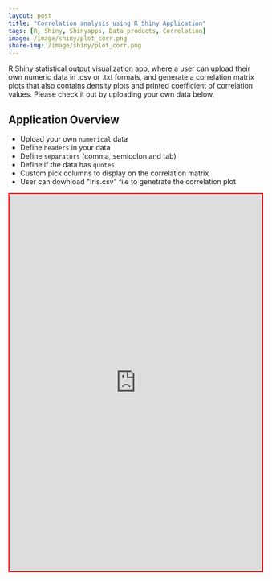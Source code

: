 ```yaml
---
layout: post
title: "Correlation analysis using R Shiny Application"
tags: [R, Shiny, Shinyapps, Data products, Correlation]
image: /image/shiny/plot_corr.png
share-img: /image/shiny/plot_corr.png
---
```


R Shiny statistical output visualization app, where a user can upload their own numeric data in .csv or .txt formats, and generate a correlation matrix plots that also contains density plots and printed coefficient of correlation values. Please check it out by uploading your own data below.

## Application Overview

- Upload your own `numerical` data
- Define `headers` in your data
- Define `separators` (comma, semicolon and tab)
- Define if the data has `quotes`
- Custom pick columns to display on the correlation matrix
- User can download "Iris.csv" file to genetrate the correlation plot

<iframe src="https://avinashkarn.shinyapps.io/correlation_shinyR_1/" 
        style="border: 2px solid red; width: 100%; height: 750px;">
It looks like your browser doesn't support iframes.
</iframe>

